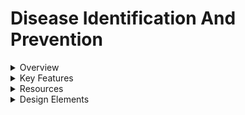 # Disease Identification And Prevention

<details>
<summary>Overview</summary>

Our application aims to revolutionize agriculture by providing an advanced solution for predicting, classifying, and recommending remediation strategies for various crop diseases and pest infestations. This tool is designed to be an all-in-one platform that leverages machine learning, data scraping, and a user-friendly interface to assist farmers and agricultural experts in making informed decisions.

</details>

<details>
<summary>Key Features</summary>

- **Camera Identification (VGG16)**: Utilize your device's camera to capture images of crops, pests, and diseases. Our VGG16-based model accurately detects and classifies these issues.

- **CNN Model to Recognize Pests**: Our Convolutional Neural Network (CNN) model is specifically trained to recognize various pests, providing accurate identification and classification.

- **Remediation and Prevention**: Provides practical advice and solutions based on the prediction model and risk analysis, including recommendations for partner solutions such as pesticides tailored to your crops' needs.

- **Dataset Development**: We scraped data from Integrated Pest Management (IPM) URLs and Wikipedia, compiling a dataset with up to 160,000 rows of functional text information to enhance the accuracy of our predictions.

- **Geographical Interface with Mapping API**: The app documents land, pest, disease, and crop data, providing a visual representation through an easy-to-use geographical interface. This helps users track and manage their agricultural portfolio effectively.

- **User-Friendly Interface**: Designed with ease of access in mind, our interface integrates geographical data seamlessly to provide an intuitive user experience.

- **Data Scraping from Integrated Pest Management (IPM)**: The app scrapes data from IPM resources to provide up-to-date solutions to pest problems and efficiency ratings for various interventions.


</details>

<details>
<summary>Resources</summary>

- **[Excel Spreadsheet](https://docs.google.com/spreadsheets/d/1jG9Ooyk85XmRKZAfdxQcVZN0qqJJ87aiVZlO_a9lVWM/edit?usp=sharing)**: Detailed data and analytics.
- **[Project Documentation](https://docs.google.com/document/d/1omqKgqSKHfIiNaFizdsiBps7kVs2kmAjcsoQlLxf9f4/edit?usp=sharing)**: Comprehensive project overview and technical specifications.
- **[PowerPoint Presentation](https://ucf-my.sharepoint.com/:p:/r/personal/ve135862_ucf_edu/Documents/Disease-Pest-Identification-Prevention.pptx?d=we4207137524342239334fe990db33bf4&csf=1&web=1&e=bZoMvF)** (Contact Veronica S. for Access): Visual presentation of the project.
- **[Presentation Dialogue](https://docs.google.com/document/d/1Ls-S1EUsF6LwcEjhOH-AN1UqRjpDstoFMPRQj9CjY9I/edit?usp=sharing)**: Script for the presentation.
- **[Crop Identification Demo](https://drive.google.com/file/d/1ssh2SbweH1Tq8I23PqxQAnYP4LPErq2X/view?usp=sharing)**: Demonstration video showcasing crop identification capabilities.
- **[Datasets](https://www.kaggle.com/datasets/marquis03/plants-classification)**: Source of training data for the ML models.

</details>

<details>
<summary>Design Elements</summary>

### Presentation Hex Codes
- **Beige**: `#f7f2e4`
- **Darker Red**: `#85200c`
- **Brown**: `#321609`
- **Brick Red**: `#955530`
- **Olive Green**: `#797129`

### Logo Hex Codes and Fonts
- **Business Name / Slogan**: `#21272D`
- **Icon**: `#EA5141`
- **Foreground / Background Elements**: `#f7f2e4`
- **Fonts**: 
  - **Primary**: Hanken Grotesk 
  - **Secondary**: Halant

</details>
